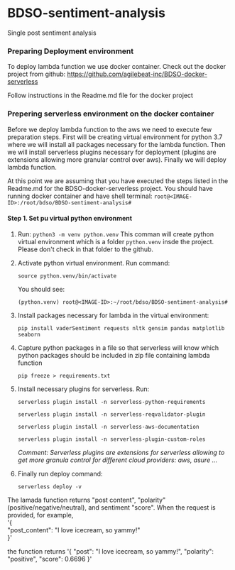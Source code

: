 # BDSO-sentiment-analysis
Single post sentiment analysis


### Preparing Deployment environment

To deploy lambda function we use docker container. Check out the docker
project from github: https://github.com/agilebeat-inc/BDSO-docker-serverless

Follow instructions in the Readme.md file for the docker project

### Prepering serverless environment on the docker container

Before we deploy lambda function to the aws we need to execute few preparation
steps. First will be creating virtual environment for python 3.7 where we will
install all packages necessary for the lambda function. Then we will install
serverless plugins necessary for deployment (plugins are extensions allowing more granular
control over aws). Finally we will deploy lambda function.

At this point we are assuming that you have executed the steps listed in the
Readme.md for the BDSO-docker-serverless project. You should have running
docker container and have shell terminal: `root@<IMAGE-ID>:/root/bdso/BDSO-sentiment-analysis#`

#### Step 1. Set pu virtual python environment

1. Run: `python3 -m venv python.venv`
   This comman will create python virtual environment which is a folder `python.venv`
   insde the project. Please don't check in that folder to the github.

2. Activate python virtual environment. Run command:

   `source python.venv/bin/activate`

   You should see:

   `(python.venv) root@<IMAGE-ID>:~/root/bdso/BDSO-sentiment-analysis#`

3. Install packages necessary for lambda in the virtual environment:

   `pip install vaderSentiment requests nltk gensim pandas matplotlib seaborn`


4. Capture python packages in a file so that serverless will know which
   python packages should be included in zip file containing lambda function

   `pip freeze > requirements.txt`

5. Install necessary plugins for serverless. Run:

   `serverless plugin install -n serverless-python-requirements`

   `serverless plugin install -n serverless-reqvalidator-plugin`

   `serverless plugin install -n serverless-aws-documentation`

   `serverless plugin install -n serverless-plugin-custom-roles`

   *Comment: Serverless plugins are extensions for serverless allowing to get more granula
   control for different cloud providers: aws, asure ...*


6. Finally run deploy command:

   `serverless deploy -v`



The lamada function returns "post content", "polarity" (positive/negative/neutral), and sentiment "score".
When the request is provided, for example,   
  '{  
 "post_content": "I love icecream, so yammy!"  
   }'

the function returns
  '{
     "post": "I love icecream, so yammy!",
     "polarity": "positive",
     "score": 0.6696
  }'
